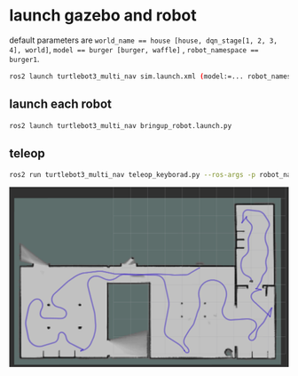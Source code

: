 # launch gazebo and robot

default parameters are `world_name == house [house, dqn_stage[1, 2, 3, 4], world]`, `model == burger [burger, waffle]` , `robot_namespace == burger1`.

```bash
ros2 launch turtlebot3_multi_nav sim.launch.xml (model:=... robot_namespace:=...)
```

## launch each robot

```bash
ros2 launch turtlebot3_multi_nav bringup_robot.launch.py
```

## teleop

```bash
ros2 run turtlebot3_multi_nav teleop_keyborad.py --ros-args -p robot_namespace:=burger1
```

![manual run of burger1 in house](doc/burger1_single_teleop.png)
